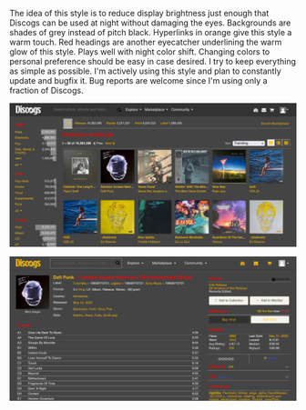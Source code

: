 The idea of this style is to reduce display brightness just enough that Discogs can be used at night without damaging the eyes.
Backgrounds are shades of grey instead of pitch black.
Hyperlinks in orange give this style a warm touch.
Red headings are another eyecatcher underlining the warm glow of this style.
Plays well with night color shift.
Changing colors to personal preference should be easy in case desired.
I try to keep everything as simple as possible. I'm actively using this style and plan to constantly update and bugfix it.
Bug reports are welcome since I'm using only a fraction of Discogs.

![Discogs dark explore](Discogs_Explore.png?raw=true "Explore Discogs with dark userstyle")

![Discogs dark release](Discogs_Release.png?raw=true "Discogs release page with dark userstyle")
